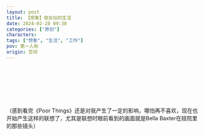 ```yaml
---
layout: post
title: 【想象】妓女似的生活
date: 2024-02-28 09:30
categories: ["原创"]
characters: 
tags: ["想象", "生活", "工作"]
pov: 第一人称
origin: 空间
---
```


<p style="color: #0000; text-indent: 2em">这班上得好像突然理解了妓女的生活，闭着眼睛挨肏到几乎麻木，为了糊口饭吃还是不得不忍受，在头脑里把客人想象成或许是自己重要的人来让这过程好受些。</p>

<br>

（感到看完《Poor Things》还是对我产生了一定的影响，哪怕再不喜欢，现在也开始产生这样的联想了，尤其是联想时眼前看到的画面就是Bella Baxter在妓院里的那些镜头）
